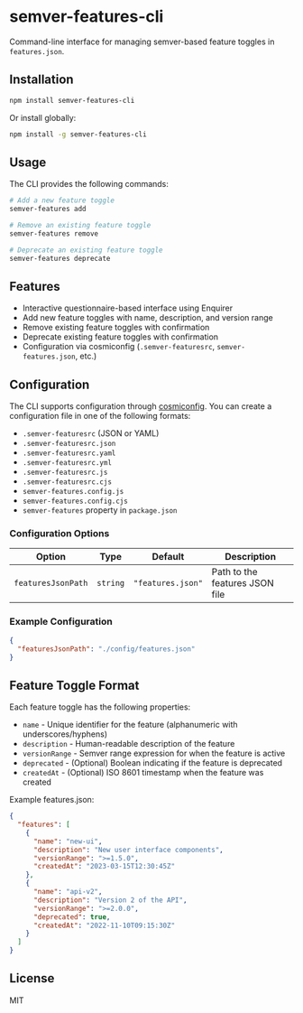 # semver-features-cli

Command-line interface for managing semver-based feature toggles in `features.json`.

## Installation

```bash
npm install semver-features-cli
```

Or install globally:

```bash
npm install -g semver-features-cli
```

## Usage

The CLI provides the following commands:

```bash
# Add a new feature toggle
semver-features add

# Remove an existing feature toggle
semver-features remove

# Deprecate an existing feature toggle
semver-features deprecate
```

## Features

- Interactive questionnaire-based interface using Enquirer
- Add new feature toggles with name, description, and version range
- Remove existing feature toggles with confirmation
- Deprecate existing feature toggles with confirmation
- Configuration via cosmiconfig (`.semver-featuresrc`, `semver-features.json`, etc.)

## Configuration

The CLI supports configuration through [cosmiconfig](https://github.com/davidtheclark/cosmiconfig). You can create a configuration file in one of the following formats:

- `.semver-featuresrc` (JSON or YAML)
- `.semver-featuresrc.json`
- `.semver-featuresrc.yaml`
- `.semver-featuresrc.yml`
- `.semver-featuresrc.js`
- `.semver-featuresrc.cjs`
- `semver-features.config.js`
- `semver-features.config.cjs`
- `semver-features` property in `package.json`

### Configuration Options

| Option | Type | Default | Description |
|--------|------|---------|-------------|
| `featuresJsonPath` | `string` | `"features.json"` | Path to the features JSON file |

### Example Configuration

```json
{
  "featuresJsonPath": "./config/features.json"
}
```

## Feature Toggle Format

Each feature toggle has the following properties:

- `name` - Unique identifier for the feature (alphanumeric with underscores/hyphens)
- `description` - Human-readable description of the feature
- `versionRange` - Semver range expression for when the feature is active
- `deprecated` - (Optional) Boolean indicating if the feature is deprecated
- `createdAt` - (Optional) ISO 8601 timestamp when the feature was created

Example features.json:

```json
{
  "features": [
    {
      "name": "new-ui",
      "description": "New user interface components",
      "versionRange": ">=1.5.0",
      "createdAt": "2023-03-15T12:30:45Z"
    },
    {
      "name": "api-v2",
      "description": "Version 2 of the API",
      "versionRange": ">=2.0.0",
      "deprecated": true,
      "createdAt": "2022-11-10T09:15:30Z"
    }
  ]
}
```

## License

MIT
